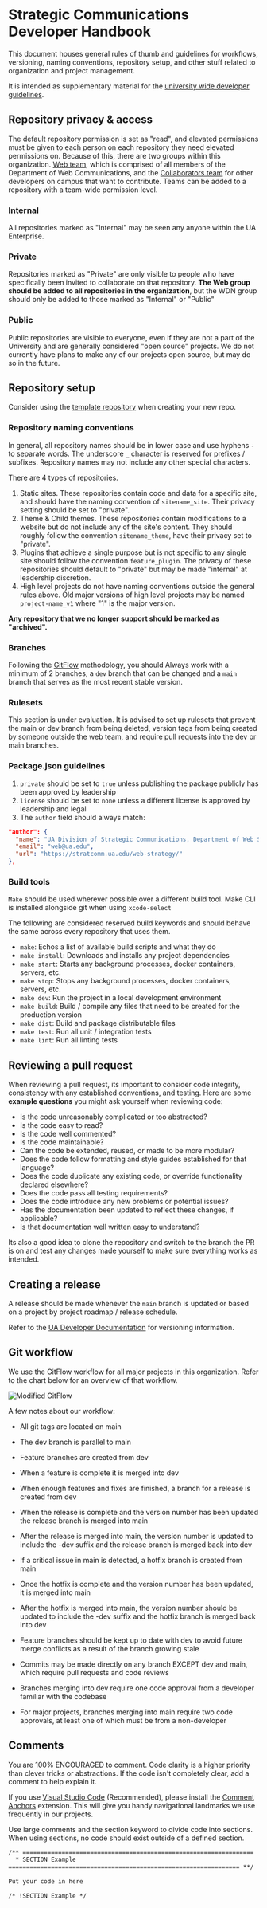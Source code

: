# Strategic Communications Developer Handbook

This document houses general rules of thumb and guidelines for workflows, versioning, naming conventions, repository setup, and other stuff related to organization and project management.

It is intended as supplementary material for the [university wide developer guidelines](https://web.ua.edu/developer/).

## Repository privacy & access

The default repository permission is set as "read", and elevated permissions must be given to each person on each repository they need elevated permissions on. Because of this, there are two groups within this organization. [Web team](https://github.com/orgs/UA-Stratcom/teams/web), which is comprised of all members of the Department of Web Communications, and the [Collaborators team](https://github.com/orgs/UA-Stratcom/teams/collaborators) for other developers on campus that want to contribute. Teams can be added to a repository with a team-wide permission level.

### Internal

All repositories marked as "Internal" may be seen any anyone within the UA Enterprise.

### Private

Repositories marked as "Private" are only visible to people who have specifically been invited to collaborate on that repository. **The Web group should be added to all repositories in the organization**, but the WDN group should only be added to those marked as "Internal" or "Public"

### Public

Public repositories are visible to everyone, even if they are not a part of the University and are generally considered "open source" projects. We do not currently have plans to make any of our projects open source, but may do so in the future.

## Repository setup

Consider using the [template repository](https://github.com/UA-Stratcom/template) when creating your new repo.

### Repository naming conventions

In general, all repository names should be in lower case and use hyphens `-` to separate words. The underscore `_` character is reserved for prefixes / subfixes. Repository names may not include any other special characters.

There are 4 types of repositories.

1. Static sites. These repositories contain code and data for a specific site, and should have the naming convention of `sitename_site`. Their privacy setting should be set to "private".
2. Theme & Child themes. These repositories contain modifications to a website but do not include any of the site's content. They should roughly follow the convention `sitename_theme`, have their privacy set to "private".
3. Plugins that achieve a single purpose but is not specific to any single site should follow the convention `feature_plugin`. The privacy of these repositories should default to "private" but may be made "internal" at leadership discretion.
4. High level projects do not have naming conventions outside the general rules above. Old major versions of high level projects may be named `project-name_v1` where "1" is the major version.

**Any repository that we no longer support should be marked as "archived".**

### Branches

Following the [GitFlow](https://www.atlassian.com/git/tutorials/comparing-workflows/gitflow-workflow) methodology, you should Always work with a minimum of 2 branches, a `dev` branch that can be changed and a `main` branch that serves as the most recent stable version.

### Rulesets

This section is under evaluation. It is advised to set up rulesets that prevent the main or dev branch from being deleted, version tags from being created by someone outside the web team, and require pull requests into the dev or main branches.

### Package.json guidelines

1. `private` should be set to `true` unless publishing the package publicly has been approved by leadership
2. `license` should be set to `none` unless a different license is approved by leadership and legal
3. The `author` field should always match:

```json
"author": {
  "name": "UA Division of Strategic Communications, Department of Web Strategy",
  "email": "web@ua.edu",
  "url": "https://stratcomm.ua.edu/web-strategy/"
},
```

### Build tools

`Make` should be used wherever possible over a different build tool. Make CLI is installed alongside git when using `xcode-select`

The following are considered reserved build keywords and should behave the same across every repository that uses them.

- `make`: Echos a list of available build scripts and what they do
- `make install`: Downloads and installs any project dependencies
- `make start`: Starts any background processes, docker containers, servers, etc.
- `make stop`: Stops any background processes, docker containers, servers, etc.
- `make dev`: Run the project in a local development environment
- `make build`: Build / compile any files that need to be created for the production version
- `make dist`: Build and package distributable files
- `make test`: Run all unit / integration tests
- `make lint`: Run all linting tests

## Reviewing a pull request

When reviewing a pull request, its important to consider code integrity, consistency with any established conventions, and testing. Here are some **example questions** you might ask yourself when reviewing code:

- Is the code unreasonably complicated or too abstracted?
- Is the code easy to read?
- Is the code well commented?
- Is the code maintainable?
- Can the code be extended, reused, or made to be more modular?
- Does the code follow formatting and style guides established for that language?
- Does the code duplicate any existing code, or override functionality declared elsewhere?
- Does the code pass all testing requirements?
- Does the code introduce any new problems or potential issues?
- Has the documentation been updated to reflect these changes, if applicable?
- Is that documentation well written easy to understand?

Its also a good idea to clone the repository and switch to the branch the PR is on and test any changes made yourself to make sure everything works as intended.

## Creating a release

A release should be made whenever the `main` branch is updated or based on a project by project roadmap / release schedule.

Refer to the [UA Developer Documentation](https://web.ua.edu/developer/version-control/) for versioning information.

## Git workflow

We use the GitFlow workflow for all major projects in this organization. Refer to the chart below for an overview of that workflow.

![Modified GitFlow](../imgs/gitflow.png)

A few notes about our workflow:

- All git tags are located on main
- The dev branch is parallel to main
- Feature branches are created from dev
- When a feature is complete it is merged into dev
- When enough features and fixes are finished, a branch for a release is created from dev
- When the release is complete and the version number has been updated the release branch is merged into main
- After the release is merged into main, the version number is updated to include the -dev suffix and the release branch is merged back into dev
- If a critical issue in main is detected, a hotfix branch is created from main
- Once the hotfix is complete and the version number has been updated, it is merged into main
- After the hotfix is merged into main, the version number should be updated to include the -dev suffix and the hotfix branch is merged back into dev
- Feature branches should be kept up to date with dev to avoid future merge conflicts as a result of the branch growing stale
- Commits may be made directly on any branch EXCEPT dev and main, which require pull requests and code reviews

- Branches merging into dev require one code approval from a developer familiar with the codebase
- For major projects, branches merging into main require two code approvals, at least one of which must be from a non-developer

## Comments

You are 100% ENCOURAGED to comment. Code clarity is a higher priority than clever tricks or abstractions. If the code isn't completely clear, add a comment to help explain it.

If you use [Visual Studio Code](https://code.visualstudio.com/) (Recommended), please install the [Comment Anchors](https://marketplace.visualstudio.com/items?itemName=ExodiusStudios.comment-anchors) extension. This will give you handy navigational landmarks we use frequently in our projects.

Use large comments and the section keyword to divide code into sections. When using sections, no code should exist outside of a defined section.

```txt
/** =================================================================
  * SECTION Example
================================================================= **/

Put your code in here

/* !SECTION Example */
```

